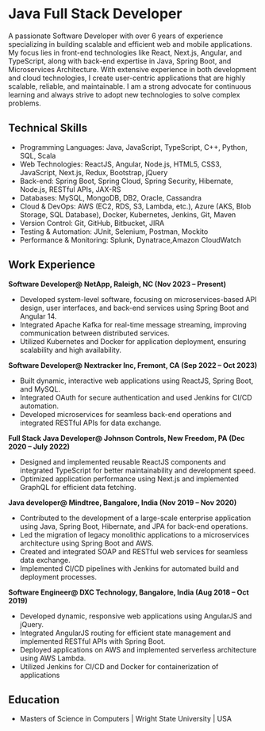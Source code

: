 # Java Full Stack Developer
A passionate Software Developer with over 6 years of experience specializing in building scalable and efficient web and mobile applications. My focus lies in front-end technologies like React, Next.js, Angular, and TypeScript, along with back-end expertise in Java, Spring Boot, and Microservices Architecture. With extensive experience in both development and cloud technologies, I create user-centric applications that are highly scalable, reliable, and maintainable. I am a strong advocate for continuous learning and always strive to adopt new technologies to solve complex problems.

## Technical Skills
- Programming Languages: Java, JavaScript, TypeScript, C++, Python, SQL, Scala								       		
- Web Technologies: ReactJS, Angular, Node.js, HTML5, CSS3, JavaScript, Next.js, Redux, Bootstrap, jQuery 			        		
- Back-end: Spring Boot, Spring Cloud, Spring Security, Hibernate, Node.js, RESTful APIs, JAX-RS
- Databases: MySQL, MongoDB, DB2, Oracle, Cassandra
- Cloud & DevOps: AWS (EC2, RDS, S3, Lambda, etc.), Azure (AKS, Blob Storage, SQL Database), Docker, Kubernetes, Jenkins, Git, Maven
- Version Control: Git, GitHub, Bitbucket, JIRA
- Testing & Automation: JUnit, Selenium, Postman, Mockito
- Performance & Monitoring: Splunk, Dynatrace,Amazon CloudWatch
  
## Work Experience
**Software Developer@ NetApp, Raleigh, NC (Nov 2023 – Present)** 
- Developed system-level software, focusing on microservices-based API design, user interfaces, and back-end services using     Spring Boot and Angular 14.
- Integrated Apache Kafka for real-time message streaming, improving communication between distributed services.
- Utilized Kubernetes and Docker for application deployment, ensuring scalability and high availability.
 
**Software Developer@ Nextracker Inc, Fremont, CA  (Sep 2022 – Oct 2023)**
- Built dynamic, interactive web applications using ReactJS, Spring Boot, and MySQL.
- Integrated OAuth for secure authentication and used Jenkins for CI/CD automation.
- Developed microservices for seamless back-end operations and integrated RESTful APIs for data exchange.

**Full Stack Java Developer@ Johnson Controls, New Freedom, PA   (Dec 2020 – July 2022)**
- Designed and implemented reusable ReactJS components and integrated TypeScript for better maintainability and development speed.
- Optimized application performance using Next.js and implemented GraphQL for efficient data fetching.

**Java developer@ Mindtree, Bangalore, India (Nov 2019 – Nov 2020)**
- Contributed to the development of a large-scale enterprise application using Java, Spring Boot, Hibernate, and JPA for back-end operations.
- Led the migration of legacy monolithic applications to a microservices architecture using Spring Boot and AWS.
- Created and integrated SOAP and RESTful web services for seamless data exchange.
- Implemented CI/CD pipelines with Jenkins for automated build and deployment processes.

**Software Engineer@ DXC Technology, Bangalore, India (Aug 2018 – Oct 2019)**
- Developed dynamic, responsive web applications using AngularJS and jQuery.
- Integrated AngularJS routing for efficient state management and implemented RESTful APIs with Spring Boot.
- Deployed applications on AWS and implemented serverless architecture using AWS Lambda.
- Utilized Jenkins for CI/CD and Docker for containerization of applications
  
## Education
- Masters of Science in Computers | Wright State University | USA
